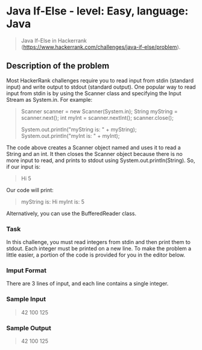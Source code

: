 # Java If-Else - level: Easy, language: Java
> Java If-Else in Hackerrank (https://www.hackerrank.com/challenges/java-if-else/problem).


## Description of the problem
Most HackerRank challenges require you to read input from stdin (standard input) and write output to stdout (standard output).
One popular way to read input from stdin is by using the Scanner class and specifying the Input Stream as System.in.
For example:
> Scanner scanner = new Scanner(System.in);
> String myString = scanner.next();
> int myInt = scanner.nextInt();
> scanner.close();
> 
> System.out.println("myString is: " + myString);
> System.out.println("myInt is: " + myInt);

The code above creates a Scanner object named  and uses it to read a String and an int.
It then closes the Scanner object because there is no more input to read, and prints to stdout using System.out.println(String).
So, if our input is:
> Hi 5

Our code will print:

> myString is: Hi
> myInt is: 5

Alternatively, you can use the BufferedReader class.

### Task
In this challenge, you must read  integers from stdin and then print them to stdout.
Each integer must be printed on a new line.
To make the problem a little easier, a portion of the code is provided for you in the editor below.

### Imput Format
There are 3 lines of input, and each line contains a single integer.

### Sample Input
> 42
> 100
> 125

### Sample Output
> 42
> 100
> 125